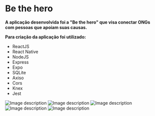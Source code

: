 # Be the hero

<b>A aplicação desenvolvida foi a "Be the hero" que visa conectar ONGs com pessoas que apoiam suas causas.</b>


<b>Para criação da aplicação foi utilizado:</b>
<ul>
  <li>ReactJS</li>
  <li>React Native</li>
  <li>NodeJS</li>
  <li>Express</li>
  <li>Expo</li>
  <li>SQLite</li>
  <li>Axiso</li>
  <li>Cors</li>
  <li>Knex</li>
  <li>Jest</li>
 </ul>
 


![Image description](https://i.imgur.com/NrRXLf1.png) 
![Image description](https://i.imgur.com/PZM98hL.png) 
![Image description](https://i.imgur.com/dHnq0GV.png) 
![Image description](https://i.imgur.com/pioDuWT.png) 
![Image description](https://i.imgur.com/idTDXBv.png) 
